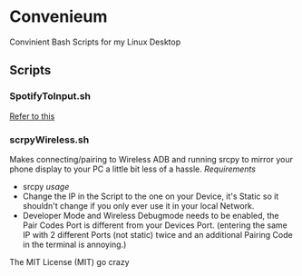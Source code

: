 # Convenieum
Convinient Bash Scripts for my Linux Desktop

## Scripts
### SpotifyToInput.sh
[Refer to this](https://github.com/0xInstrumentarium/SpotifyAsInput)
### scrpyWireless.sh
Makes connecting/pairing to Wireless ADB and running srcpy to mirror your phone display to your PC a little bit less of a hassle.
*Requirements*
- srcpy
*usage*
- Change the IP in the Script to the one on your Device, it's Static so it shouldn't change if you only ever use it in your local Network.
- Developer Mode and Wireless Debugmode needs to be enabled, the Pair Codes Port is different from your Devices Port. (entering the same IP with 2 different Ports (not static) twice and an additional Pairing Code in the terminal is annoying.)

The MIT License (MIT) go crazy
